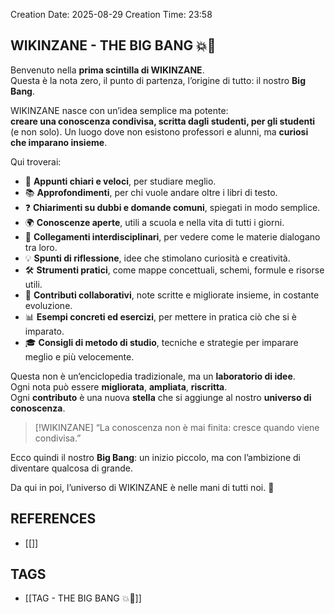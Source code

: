Creation Date: 2025-08-29 
Creation Time: 23:58

## WIKINZANE - THE BIG BANG 💥🌌

Benvenuto nella **prima scintilla di WIKINZANE**.  
Questa è la nota zero, il punto di partenza, l’origine di tutto: il nostro **Big Bang**.

WIKINZANE nasce con un’idea semplice ma potente:  
**creare una conoscenza condivisa, scritta dagli studenti, per gli studenti** (e non solo).
Un luogo dove non esistono professori e alunni, ma **curiosi che imparano insieme**.

Qui troverai:

- 📝 **Appunti chiari e veloci**, per studiare meglio.
- 📚 **Approfondimenti**, per chi vuole andare oltre i libri di testo.
- ❓ **Chiarimenti su dubbi e domande comuni**, spiegati in modo semplice.
- 🌍 **Conoscenze aperte**, utili a scuola e nella vita di tutti i giorni.
- 🔗 **Collegamenti interdisciplinari**, per vedere come le materie dialogano tra loro.
- 💡 **Spunti di riflessione**, idee che stimolano curiosità e creatività.
- 🛠️ **Strumenti pratici**, come mappe concettuali, schemi, formule e risorse utili.
- 🤝 **Contributi collaborativi**, note scritte e migliorate insieme, in costante evoluzione.
- 📊 **Esempi concreti ed esercizi**, per mettere in pratica ciò che si è imparato.
- 🎓 **Consigli di metodo di studio**, tecniche e strategie per imparare meglio e più velocemente.

Questa non è un’enciclopedia tradizionale, ma un **laboratorio di idee**.  
Ogni nota può essere **migliorata**, **ampliata**, **riscritta**.  
Ogni **contributo** è una nuova **stella** che si aggiunge al nostro **universo di conoscenza**.

> [!WIKINZANE]
> “La conoscenza non è mai finita: cresce quando viene condivisa.”

Ecco quindi il nostro **Big Bang**: un inizio piccolo, ma con l’ambizione di diventare qualcosa di grande.  

Da qui in poi, l’universo di WIKINZANE è nelle mani di tutti noi. 🌌

## REFERENCES
- [[]]
## TAGS
- [[TAG - THE BIG BANG 💥🌌]]